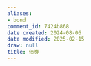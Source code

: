 ```yaml
---
aliases:
- bond
comment_id: 7424b868
date created: 2024-08-06
date modified: 2025-02-15
draw: null
title: 债券
---
```

